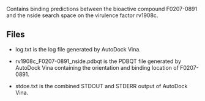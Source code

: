 Contains binding predictions between the bioactive compound F0207-0891 and the nside search space on the virulence factor rv1908c.

## Files

- log.txt is the log file generated by AutoDock Vina.

- rv1908c_F0207-0891_nside.pdbqt is the PDBQT file generated by AutoDock Vina containing the orientation and binding location of F0207-0891.

- stdoe.txt is the combined STDOUT and STDERR output of AutoDock Vina.

